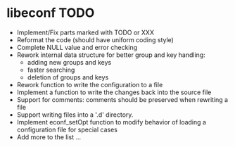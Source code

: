 # libeconf TODO

* Implement/Fix parts marked with TODO or XXX
* Reformat the code (should have uniform coding style)
* Complete NULL value and error checking
* Rework internal data structure for better group and key handling:
  * adding new groups and keys
  * faster searching
  * deletion of groups and keys
* Rework function to write the configuration to a file
* Implement a function to write the changes back into the source file
* Support for comments: comments should be preserved when rewriting a file
* Support writing files into a '.d' directory.
* Implement econf_setOpt function to modify behavior of loading a
  configuration file for special cases
* Add more to the list ...

